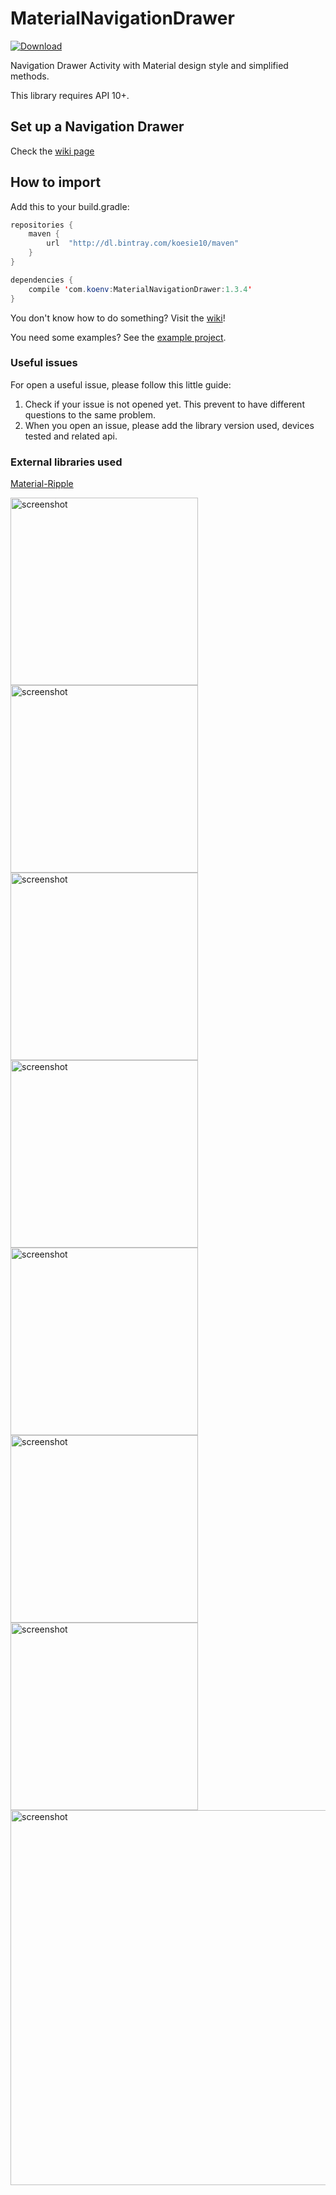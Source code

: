 MaterialNavigationDrawer
========================

[ ![Download](https://api.bintray.com/packages/koesie10/maven/MaterialNavigationDrawer/images/download.svg) ](https://bintray.com/koesie10/maven/MaterialNavigationDrawer/_latestVersion)

Navigation Drawer Activity with Material design style and simplified methods.

This library requires API 10+.

## Set up a Navigation Drawer
Check the [wiki page](https://github.com/koesie10/MaterialNavigationDrawer/wiki/Set-Up-a-Navigation-Drawer-Activity)

## How to import
Add this to your build.gradle:
```java 
repositories {
    maven {
        url  "http://dl.bintray.com/koesie10/maven" 
    }
}

dependencies {
    compile 'com.koenv:MaterialNavigationDrawer:1.3.4'
}
```

You don't know how to do something? Visit the [wiki](https://github.com/koesie10/MaterialNavigationDrawer/wiki)!

You need some examples? See the [example project](https://github.com/koesie10/MaterialNavigationDrawer/tree/master/sample).

### Useful issues
For open a useful issue, please follow this little guide:

1. Check if your issue is not opened yet. This prevent to have different questions to the same problem.
2. When you open an issue, please add the library version used, devices tested and related api. 

### External libraries used
[Material-Ripple](https://github.com/balysv/material-ripple)

<img src="https://raw.github.com/koesie10/MaterialNavigationDrawer/master/art/screen1.jpg" alt="screenshot" width="300px" height="auto" />
<img src="https://raw.github.com/koesie10/MaterialNavigationDrawer/master/art/screen2.jpg" alt="screenshot" width="300px" height="auto" />
<img src="https://raw.github.com/koesie10/MaterialNavigationDrawer/master/art/screen3.jpg" alt="screenshot" width="300px" height="auto" />
<img src="https://raw.github.com/koesie10/MaterialNavigationDrawer/master/art/screen4.jpg" alt="screenshot" width="300px" height="auto" />
<img src="https://raw.github.com/koesie10/MaterialNavigationDrawer/master/art/screen6.jpg" alt="screenshot" width="300px" height="auto" />
<img src="https://raw.github.com/koesie10/MaterialNavigationDrawer/master/art/screen7.jpg" alt="screenshot" width="300px" height="auto" />
<img src="https://raw.github.com/koesie10/MaterialNavigationDrawer/master/art/screen8.jpg" alt="screenshot" width="300px" height="auto" />
<img src="https://raw.github.com/koesie10/MaterialNavigationDrawer/master/art/screen5.jpg" alt="screenshot" width="600px" height="auto" />
